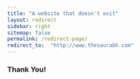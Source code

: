 ```yaml
---
title: "A website that doesn't exit"
layout: redirect
sidebar: right
sitemap: false
permalink: /redirect-page/
redirect_to:  "http://www.thesaurabh.com"
---
```


### Thank You!